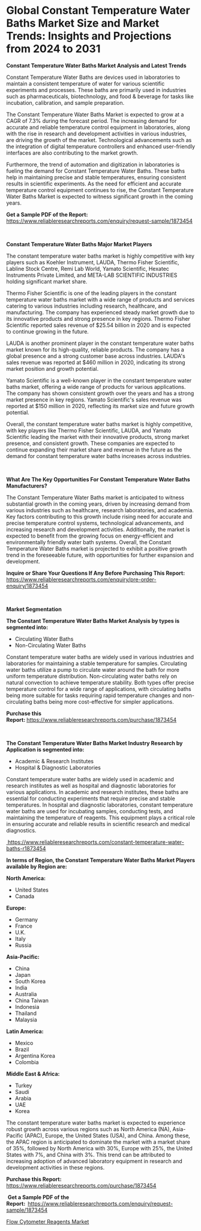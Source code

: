 <p><h1>Global Constant Temperature Water Baths Market Size and Market Trends: Insights and Projections from 2024 to 2031</h1></p><p><strong>Constant Temperature Water Baths Market Analysis and Latest Trends</strong></p>
<p><p>Constant Temperature Water Baths are devices used in laboratories to maintain a consistent temperature of water for various scientific experiments and processes. These baths are primarily used in industries such as pharmaceuticals, biotechnology, and food & beverage for tasks like incubation, calibration, and sample preparation.</p><p>The Constant Temperature Water Baths Market is expected to grow at a CAGR of 7.3% during the forecast period. The increasing demand for accurate and reliable temperature control equipment in laboratories, along with the rise in research and development activities in various industries, are driving the growth of the market. Technological advancements such as the integration of digital temperature controllers and enhanced user-friendly interfaces are also contributing to the market growth.</p><p>Furthermore, the trend of automation and digitization in laboratories is fueling the demand for Constant Temperature Water Baths. These baths help in maintaining precise and stable temperatures, ensuring consistent results in scientific experiments. As the need for efficient and accurate temperature control equipment continues to rise, the Constant Temperature Water Baths Market is expected to witness significant growth in the coming years.</p></p>
<p><strong>Get a Sample PDF of the Report:&nbsp;</strong> <a href="https://www.reliableresearchreports.com/enquiry/request-sample/1873454">https://www.reliableresearchreports.com/enquiry/request-sample/1873454</a></p>
<p>&nbsp;</p>
<p><strong>Constant Temperature Water Baths Major Market Players</strong></p>
<p><p>The constant temperature water baths market is highly competitive with key players such as Koehler Instrument, LAUDA, Thermo Fisher Scientific, Labline Stock Centre, Remi Lab World, Yamato Scientific, Hexatec Instruments Private Limited, and META-LAB SCIENTIFIC INDUSTRIES holding significant market share.</p><p>Thermo Fisher Scientific is one of the leading players in the constant temperature water baths market with a wide range of products and services catering to various industries including research, healthcare, and manufacturing. The company has experienced steady market growth due to its innovative products and strong presence in key regions. Thermo Fisher Scientific reported sales revenue of $25.54 billion in 2020 and is expected to continue growing in the future.</p><p>LAUDA is another prominent player in the constant temperature water baths market known for its high-quality, reliable products. The company has a global presence and a strong customer base across industries. LAUDA's sales revenue was reported at $460 million in 2020, indicating its strong market position and growth potential.</p><p>Yamato Scientific is a well-known player in the constant temperature water baths market, offering a wide range of products for various applications. The company has shown consistent growth over the years and has a strong market presence in key regions. Yamato Scientific's sales revenue was reported at $150 million in 2020, reflecting its market size and future growth potential.</p><p>Overall, the constant temperature water baths market is highly competitive, with key players like Thermo Fisher Scientific, LAUDA, and Yamato Scientific leading the market with their innovative products, strong market presence, and consistent growth. These companies are expected to continue expanding their market share and revenue in the future as the demand for constant temperature water baths increases across industries.</p></p>
<p>&nbsp;</p>
<p><strong>What Are The Key Opportunities For Constant Temperature Water Baths Manufacturers?</strong></p>
<p><p>The Constant Temperature Water Baths market is anticipated to witness substantial growth in the coming years, driven by increasing demand from various industries such as healthcare, research laboratories, and academia. Key factors contributing to this growth include rising need for accurate and precise temperature control systems, technological advancements, and increasing research and development activities. Additionally, the market is expected to benefit from the growing focus on energy-efficient and environmentally friendly water bath systems. Overall, the Constant Temperature Water Baths market is projected to exhibit a positive growth trend in the foreseeable future, with opportunities for further expansion and development.</p></p>
<p><strong>Inquire or Share Your Questions If Any Before Purchasing This Report:</strong> <a href="https://www.reliableresearchreports.com/enquiry/pre-order-enquiry/1873454">https://www.reliableresearchreports.com/enquiry/pre-order-enquiry/1873454</a></p>
<p>&nbsp;</p>
<p><strong>Market Segmentation</strong></p>
<p><strong>The Constant Temperature Water Baths Market Analysis by types is segmented into:</strong></p>
<p><ul><li>Circulating Water Baths</li><li>Non-Circulating Water Baths</li></ul></p>
<p><p>Constant temperature water baths are widely used in various industries and laboratories for maintaining a stable temperature for samples. Circulating water baths utilize a pump to circulate water around the bath for more uniform temperature distribution. Non-circulating water baths rely on natural convection to achieve temperature stability. Both types offer precise temperature control for a wide range of applications, with circulating baths being more suitable for tasks requiring rapid temperature changes and non-circulating baths being more cost-effective for simpler applications.</p></p>
<p><strong>Purchase this Report:&nbsp;</strong><a href="https://www.reliableresearchreports.com/purchase/1873454">https://www.reliableresearchreports.com/purchase/1873454</a></p>
<p>&nbsp;</p>
<p><strong>The Constant Temperature Water Baths Market Industry Research by Application is segmented into:</strong></p>
<p><ul><li>Academic & Research Institutes</li><li>Hospital & Diagnostic Laboratories</li></ul></p>
<p><p>Constant temperature water baths are widely used in academic and research institutes as well as hospital and diagnostic laboratories for various applications. In academic and research institutes, these baths are essential for conducting experiments that require precise and stable temperatures. In hospital and diagnostic laboratories, constant temperature water baths are used for incubating samples, conducting tests, and maintaining the temperature of reagents. This equipment plays a critical role in ensuring accurate and reliable results in scientific research and medical diagnostics.</p></p>
<p><a href="https://www.reliableresearchreports.com/constant-temperature-water-baths-r1873454">&nbsp;https://www.reliableresearchreports.com/constant-temperature-water-baths-r1873454</a></p>
<p><strong>In terms of Region, the Constant Temperature Water Baths Market Players available by Region are:</strong></p>
<p>
    <p> <strong> North America: </strong>
        <ul>
            <li>United States</li>
            <li>Canada</li>
        </ul>
        </p> 
    <p> <strong> Europe: </strong>
        <ul>
            <li>Germany</li>
            <li>France</li>
            <li>U.K.</li>
            <li>Italy</li>
            <li>Russia</li>
        </ul>
        </p> 
    <p> <strong> Asia-Pacific: </strong>
        <ul>
            <li>China</li>
            <li>Japan</li>
            <li>South Korea</li>
            <li>India</li>
            <li>Australia</li>
            <li>China Taiwan</li>
            <li>Indonesia</li>
            <li>Thailand</li>
            <li>Malaysia</li>
        </ul>
        </p> 
    <p> <strong> Latin America: </strong>
        <ul>
            <li>Mexico</li>
            <li>Brazil</li>
            <li>Argentina Korea</li>
            <li>Colombia</li>
        </ul>
        </p> 
    <p> <strong> Middle East & Africa: </strong>
        <ul>
            <li>Turkey</li>
            <li>Saudi</li>
            <li>Arabia</li>
            <li>UAE</li>
            <li>Korea</li>
        </ul>
    </p>
    </p>
<p><p>The constant temperature water baths market is expected to experience robust growth across various regions such as North America (NA), Asia-Pacific (APAC), Europe, the United States (USA), and China. Among these, the APAC region is anticipated to dominate the market with a market share of 35%, followed by North America with 30%, Europe with 25%, the United States with 7%, and China with 3%. This trend can be attributed to increasing adoption of advanced laboratory equipment in research and development activities in these regions.</p></p>
<p><strong>Purchase this Report: </strong><a href="https://www.reliableresearchreports.com/purchase/1873454">https://www.reliableresearchreports.com/purchase/1873454</a></p>
<p>&nbsp;<strong>Get a Sample PDF of the Report:&nbsp;&nbsp;</strong><a href="https://www.reliableresearchreports.com/enquiry/request-sample/1873454">https://www.reliableresearchreports.com/enquiry/request-sample/1873454</a></p>
<p><strong></strong></p>
<p><p><a href="https://military-diascia-e68.notion.site/Flow-Cytometer-Reagents-Market-Research-Report-Reveals-The-Latest-Trends-And-Opportunities-of-this-M-3d514adf8a5e4aa5a925003a6846d1cb">Flow Cytometer Reagents Market</a></p></p>